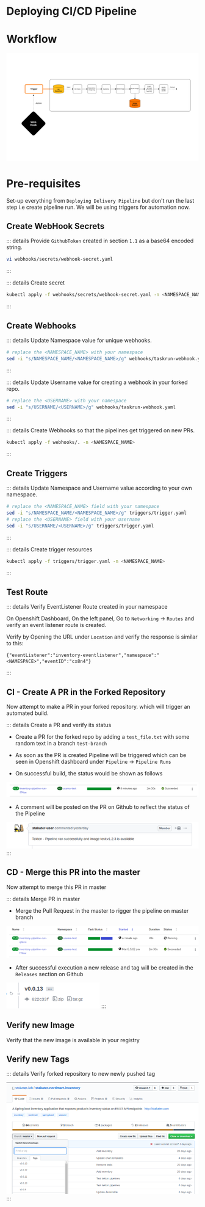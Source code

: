 # Deploying CI/CD Pipeline

# Workflow

![ci-workflow](./images/ci-workflow.jpg)

# Pre-requisites

Set-up everything from `Deploying Delivery Pipeline` but don't run the last step i.e create pipeline run. We will be using
triggers for automation now.

## Create WebHook Secrets

::: details Provide `GithubToken` created in section `1.1` as a base64 encoded string.
```bash
vi webhooks/secrets/webhook-secret.yaml
```
:::


::: details Create secret
```bash
kubectl apply -f webhooks/secrets/webhook-secret.yaml -n <NAMESPACE_NAME>
```
:::


## Create Webhooks

::: details Update Namespace value for unique webhooks. 
```bash
# replace the <NAMESPACE_NAME> with your namespace
sed -i "s/NAMESPACE_NAME/<NAMESPACE_NAME>/g" webhooks/taskrun-webhook.yaml
```
:::

::: details Update Username value for creating a webhook in your forked repo. 
```bash
# replace the <USERNAME> with your namespace
sed -i "s/USERNAME/<USERNAME>/g" webhooks/taskrun-webhook.yaml
```
:::

::: details Create Webhooks so that the pipelines get triggered on new PRs.
```bash
kubectl apply -f webhooks/. -n <NAMESPACE_NAME>
```
:::

## Create Triggers

::: details Update Namespace and Username value according to your own namespace.
```bash
# replace the <NAMESPACE_NAME> field with your namespace
sed -i "s/NAMESPACE_NAME/<NAMESPACE_NAME>/g" triggers/trigger.yaml 
# replace the <USERNAME> field with your username
sed -i "s/USERNAME/<USERNAME>/g" triggers/trigger.yaml 
```
:::

::: details Create trigger resources
```bash
kubectl apply -f triggers/trigger.yaml -n <NAMESPACE_NAME>
```
:::

## Test Route

::: details Verify EventListener Route created in your namespace

On Openshift Dashboard, On the left panel, Go to `Networking` -> `Routes` and verify an event listener route is created. 

Verify by Opening the URL under `Location` and verify the response is similar to this:
```
{"eventListener":"inventory-eventlistener","namespace":"<NAMESPACE>","eventID":"cx8n4"}
```
:::

## CI - Create A PR in the Forked Repository

Now attempt to make a PR in your forked repository. which will trigger an automated build.

::: details Create a PR and verify its status

- Create a PR for the forked repo by adding a `test_file.txt` with some random text in a branch `test-branch`

- As soon as the PR is created Pipeline will be triggered which can be seen in Openshift dashboard under `Pipeline` -> `Pipeline Runs`

- On successful build, the status would be shown as follows

![Pipeline Status](./images/success-PR.png)

- A comment will be posted on the PR on Github to reflect the status of the Pipeline

![PR Status](./images/pr-comment.png)
:::

## CD - Merge this PR into the master

Now attempt to merge this PR in master

::: details Merge PR in master

- Merge the Pull Request in the master to rigger the pipeline on master branch

![Master status](./images/pr-merged.png)

- After successful execution a new release and tag will be created in the `Releases` section on Github

![new release](./images/new-tag.png)
:::

## Verify new Image

Verify that the new image is available in your registry


## Verify new Tags

::: details Verify forked repository to new newly pushed tag

![Forked Repository](./images/stakater-nordmart-inventory-tag.png)
:::